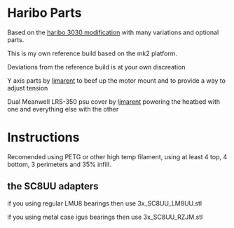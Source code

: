 # Haribo Parts

Based on the [haribo 3030 modification](https://github.com/PrusaMK2Users/3030_Haribo_Edition) with many variations and optional parts.

This is my own reference build based on the mk2 platform.

Deviations from the reference build is at your own discreation

Y axis parts by [ljmarent](https://www.tinkercad.com/users/fxmddmDDOJt-ljmarent) to beef up the motor mount and to provide a way to adjust tension

Dual Meanwell LRS-350 psu cover by [ljmarent](https://www.tinkercad.com/users/fxmddmDDOJt-ljmarent) powering the heatbed with one and everything else with the other

# Instructions

Recomended using PETG or other high temp filament, using at least 4 top, 4 bottom, 3 perimeters and 35% infill.

## the SC8UU adapters

if you using regular LMU8 bearings then use 3x_SC8UU_LM8UU.stl

if you using metal case igus bearings then use 3x_SC8UU_RZJM.stl

